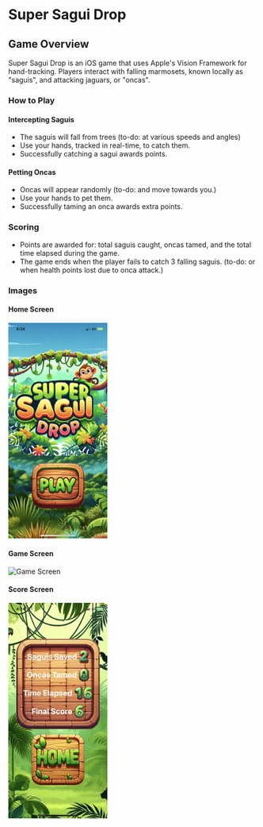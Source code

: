 # Super Sagui Drop

## Game Overview

Super Sagui Drop is an iOS game that uses Apple's Vision Framework for hand-tracking. Players interact with falling marmosets, known locally as "saguis", and attacking jaguars, or "oncas".

### How to Play

#### Intercepting Saguis
- The saguis will fall from trees (to-do: at various speeds and angles)
- Use your hands, tracked in real-time, to catch them.
- Successfully catching a sagui awards points.

#### Petting Oncas
- Oncas will appear randomly (to-do: and move towards you.)
- Use your hands to pet them.
- Successfully taming an onca awards extra points.

### Scoring
- Points are awarded for: total saguis caught, oncas tamed, and the total time elapsed during the game.
- The game ends when the player fails to catch 3 falling saguis. (to-do: or when health points lost due to onca attack.)

### Images

#### Home Screen
<img src="./Images/SSD-homescreen.JPG" width="200">

#### Game Screen
<img src="./Images/SSD-gamescreen.JPG" width="200" alt="Game Screen">

#### Score Screen
<img src="./Images/SSD-scorescreen.JPG" width="200">
